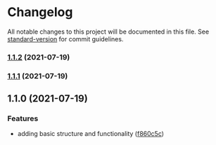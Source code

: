 # Changelog

All notable changes to this project will be documented in this file. See [standard-version](https://github.com/conventional-changelog/standard-version) for commit guidelines.

### [1.1.2](https://github.com/lcruz/slack_utils/compare/1.1.1...1.1.2) (2021-07-19)

### [1.1.1](https://github.com/lcruz/slack_utils/compare/1.1.0...1.1.1) (2021-07-19)

## 1.1.0 (2021-07-19)


### Features

* adding basic structure and functionality ([f860c5c](https://github.com/lcruz/slack_utils/commit/f860c5c737c560ee25d57e12e013efc21b7eb980))
